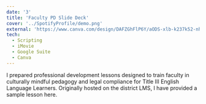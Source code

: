 ```yaml
---
date: '3'
title: 'Faculty PD Slide Deck'
cover: '../SpotifyProfile/demo.png'
external: 'https://www.canva.com/design/DAFZGhFlP6Y/aODS-xlb-k237k52-nhXGQ/view?utm_content=DAFZGhFlP6Y&utm_campaign=designshare&utm_medium=link&utm_source=publishsharelink'
tech:
  - Scripting
  - iMovie
  - Google Suite
  - Canva
---
```


I prepared professional development lessons designed to train faculty in culturally mindful pedagogy and legal compliance for Title III English Language Learners. Originally hosted on the district LMS, I have provided a sample lesson here.
